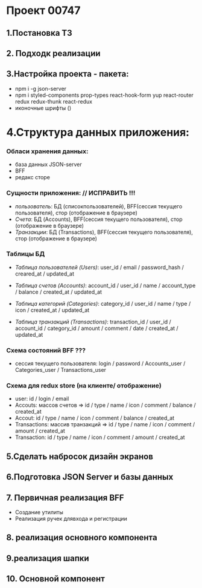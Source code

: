 # Проект 00747

## 1.Постановка ТЗ

## 2. Подходк реализации

## 3.Настройка проекта - пакета:

- npm i -g json-server
- npm i styled-components prop-types react-hook-form yup react-router redux redux-thunk react-redux
- иконочные шрифты ()

# 4.Структура данных приложения:

### Обласи хранения данных:

- база данных JSON-server
- BFF
- редакс сторе

### Сущности приложения: // ИСПРАВИТЬ !!!

- _пользователь_: БД (списокпользователей), BFF(сессия текущего пользователя), стор (отображение в браузере)
- _Счета_: БД (Accounts), BFF(сессия текущего пользователя), стор (отображение в браузере)
- _Транзакции_: БД (Transactions), BFF(сессия текущего пользователя), стор (отображение в браузере)

### Таблицы БД

- _Таблица пользователей (Users)_: user_id / email / password_hash / creared_at / updated_at
- _Таблица счетов (Accounts)_: account_id / user_id / name / account_type / balance / created_at / updated_at

- _Таблица категорий (Categories)_: category_id / user_id / name / type / icon / created_at / updated_at

- _Таблица транзакций (Transactions)_: transaction_id / user_id / account_id / category_id / amount / comment / date / created_at / updated_at

### Схема состояний BFF ???

- сессия текущего пользователя: login / password / Accounts_user / Categories_user / Transactions_user

### Схема для redux store (на клиенте/ отображение)

- user: id / login / email
- Accouts: массов счетов => id / type / name / icon / comment / balance / created_at
- Accout: id / type / name / icon / comment / balance / created_at
- Transactions: массив транзакций => id / type / name / icon / comment / amount / created_at
- Transaction: id / type / name / icon / comment / amount / created_at

## 5.Сделать набросок дизайн экранов

## 6.Подготовка JSON Server и базы данных

## 7. Первичная реализация BFF

- Создание утилиты
- Реализация ручек длявхода и регистрации

## 8. реализация основного компонента

## 9.реализация шапки

## 10. Основной компонент
